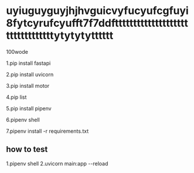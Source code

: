 # uyiuguyguyjhjhvguicvyfucyufcgfuyi8fytcyrufcyufft7f7ddftttttttttttttttttttttttttttttttttytytytytttttt
100wode

1.pip install fastapi

2.pip install uvicorn

3.pip install motor 

4.pip list

5.pip install pipenv

6.pipenv shell

7.pipenv install -r requirements.txt

## how to test

1.pipenv shell
2.uvicorn main:app --reload